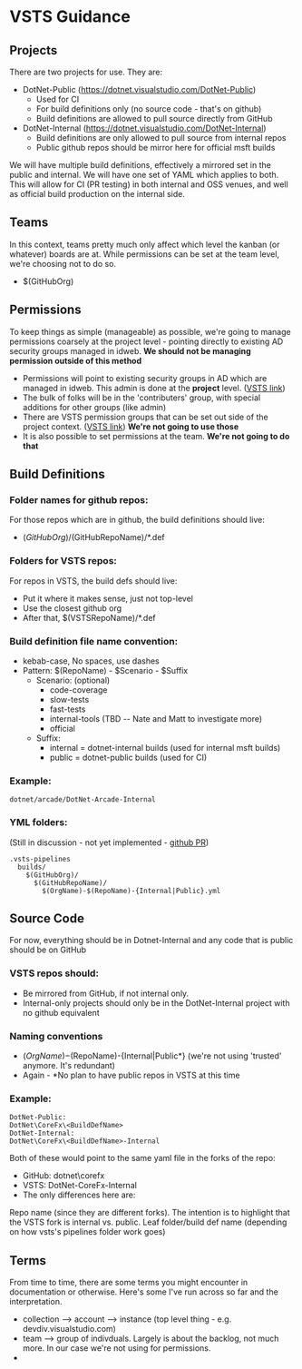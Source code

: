 # VSTS Guidance

## Projects
There are two projects for use.  They are:
-  DotNet-Public (https://dotnet.visualstudio.com/DotNet-Public)
    -  Used for CI
    -  For build definitions only  (no source code - that's on github)
    -  Build definitions are allowed to pull source directly from GitHub
-  DotNet-Internal  (https://dotnet.visualstudio.com/DotNet-Internal)
    -  Build definitions are only allowed to pull source from internal repos
    -  Public github repos should be mirror here for official msft builds

We will have multiple build definitions, effectively a mirrored set in the public and internal. We will have one set of YAML which applies to both. This will allow for CI (PR testing) in both internal and OSS venues, and well as official build production on the internal side. 
 
## Teams

In this context, teams pretty much only affect which level the kanban (or whatever) boards are at.  While permissions can be set at the team level, we're choosing not to do so.

-  $(GitHubOrg)

## Permissions
To keep things as simple (manageable) as possible, we're going to manage permissions coarsely at the project level - pointing directly to existing AD security groups managed in idweb.  **We should not be managing permission outside of this method**

-  Permissions will point to existing security groups in AD which are managed in idweb.  This admin is done at the **project** level.  ([VSTS link](https://dotnet.visualstudio.com/DotNet-Internal/_admin/_security))
-  The bulk of folks will be in the 'contributers' group, with special additions for other groups (like admin)
-  There are VSTS permission groups that can be set out side of the project context. ([VSTS link](https://dotnet.visualstudio.com/_admin/_security))   **We're not going to use those**
-  It is also possible to set permissions at the team.  **We're not going to do that**

## Build Definitions

### Folder names for github repos: 
For those repos which are in github, the build definitions should live:
- $(GitHubOrg)/$(GitHubRepoName)/*.def
 
### Folders for VSTS repos:
For repos in VSTS, the build defs should live:
- Put it where it makes sense, just not top-level
- Use the closest github org
- After that, $(VSTSRepoName)/*.def
 
### Build definition file name convention:
- kebab-case, No spaces, use dashes
- Pattern: $(RepoName) - $Scenario - $Suffix
  - Scenario: (optional)
    - code-coverage
    - slow-tests
    - fast-tests
    - internal-tools (TBD -- Nate and Matt to investigate more)
    - official
  - Suffix:
    - internal = dotnet-internal builds  (used for internal msft builds)
    - public = dotnet-public builds (used for CI)

### Example:

```
dotnet/arcade/DotNet-Arcade-Internal
```
 
### YML folders: 
(Still in discussion - not yet implemented  - [github PR](https://github.com/Microsoft/vsts-agent/pull/1430/files#diff-0e4df20b2155d804a6518e8089072a96R29))
```
.vsts-pipelines
  builds/
    $(GitHubOrg)/
      $(GitHubRepoName)/
        $(OrgName)-$(RepoName)-{Internal|Public}.yml
```

## Source Code

For now, everything should be in Dotnet-Internal and any code that is public should be on GitHub
 
### VSTS repos should:
-  Be mirrored from GitHub, if not internal only.
-  Internal-only projects should only be in the DotNet-Internal project with no github equivalent
 
### Naming conventions
-  $(OrgName)-$(RepoName)-{Internal|Public*}   (we're not using 'trusted' anymore.  It's redundant)
-  Again - *No plan to have public repos in VSTS at this time

### Example:
```
DotNet-Public:
DotNet\CoreFx\<BuildDefName>
DotNet-Internal:
DotNet\CoreFx\<BuildDefName>-Internal
```

Both of these would point to the same yaml file in the forks of the repo:

- GitHub: dotnet\corefx
- VSTS: DotNet-CoreFx-Internal
- The only differences here are:

Repo name (since they are different forks). The intention is to highlight that the VSTS fork is internal vs. public.
Leaf folder/build def name (depending on how vsts's pipelines folder work goes)

## Terms

From time to time, there are some terms you might encounter in documentation or otherwise.  Here's some I've run across so far and the interpretation.
-  collection  --> account --> instance  (top level thing - e.g. devdiv.visualstudio.com)
-  team --> group of indivduals.  Largely is about the backlog, not much more.  In our case we're not using for permissions.
-  
